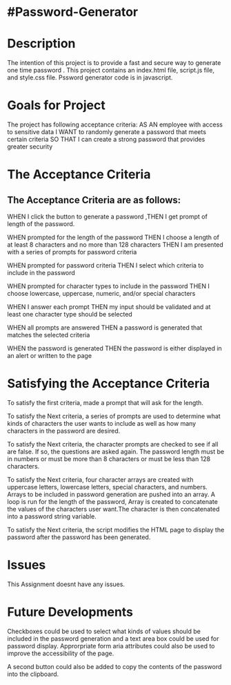 <h1> #Password-Generator</h1>

<h1>Description</h1>
The intention of this project is to provide a fast and secure way to generate one time password . This project contains an index.html file, script.js file, and style.css file. Pssword generator code is in javascript.<br>

<h1>Goals for Project</h1>

The project has following acceptance criteria:
AS AN employee with access to sensitive data I WANT to randomly generate a password that meets certain criteria SO THAT I can create a strong password that provides greater security

<h1>The Acceptance Criteria</h1>
<h2>The Acceptance Criteria are as follows:</h2>

WHEN I click the button to generate a password ,THEN I get prompt of length of the password.

WHEN prompted for the length of the password  THEN I choose a length of at least 8 characters and no more than 128 characters
THEN I am presented with a series of prompts for password criteria

WHEN prompted for password criteria THEN I select which criteria to include in the password

WHEN prompted for character types to include in the password THEN I choose lowercase, uppercase, numeric, and/or special characters

WHEN I answer each prompt THEN my input should be validated and at least one character type should be selected

WHEN all prompts are answered THEN a password is generated that matches the selected criteria

WHEN the password is generated THEN the password is either displayed in an alert or written to the page


<h1>Satisfying the Acceptance Criteria</h1>

<p>To satisfy the first criteria, made a prompt that will ask for the length.</p>

<p>To satisfy the Next criteria, a series of prompts are used to determine what kinds of characters the user wants to include as well as how many characters in the password are desired.</p>

<p>To satisfy the Next criteria, the character prompts are checked to see if all are false. If so, the questions are asked again. The password length must be in numbers or must be more than 8 characters or must be less than 128 characters.</p>

<p>To satisfy the Next criteria, four character arrays are created with uppercase letters, lowercase letters, special characters, and numbers. Arrays to be included in password generation are pushed into an array. A loop is run for the length of the password, Array is created to concatenate the values of the characters user want.The character is then concatenated into a password string variable.</p>

<p>To satisfy the Next criteria, the script modifies the HTML page to display the password after the password has been generated.</p>


<h1>Issues</h1>
This Assignment doesnt have any issues.

<h1>Future Developments</h1>

Checkboxes could be used to select what kinds of values should be included in the password generation and a text area box could be used for password display. Approrpriate form aria attributes could also be used to improve the accessibility of the page.

A second button could also be added to copy the contents of the password into the clipboard.
